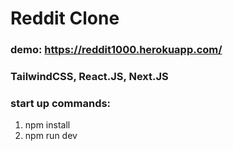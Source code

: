 # Reddit Clone

### demo: https://reddit1000.herokuapp.com/

### TailwindCSS, React.JS, Next.JS

### start up commands:

1. npm install
2. npm run dev
